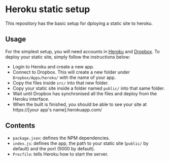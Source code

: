# Heroku static setup

This repository has the basic setup for dploying a static site to heroku.

## Usage

For the simplest setup, you will need accounts in [Heroku](https://www.heroku.com/) and [Dropbox](https://www.dropbox.com/). To deploy your
static site, simply follow the instructions below:

- Login to Heroku and create a new app.
- Connect to Dropbox. This will create a new folder under `Dropbox/Apps/heroku/` with the name of your app.
- Copy the files inside `src/` into that new folder.
- Copy your static site inside a folder named `public/` into that same folder.
- Wait until Dropbox has synchronised all the files and deploy from the Heroku interface.
- When the built is finished, you should be able to see your site at https://[your app's name].herokuapp.com/

## Contents

- `package.json`: defines the NPM dependencies.
- `index.js`: defines the app, the path to your static site (`public/` by default) and the port (5000 by default).
- `Procfile`: tells Heroku how to start the server.
